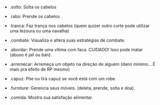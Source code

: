   * .solto: Solta os cabelos

  * .rabo: Prende os cabelos

  * .tranca: Faz trança nos cabelos (quem quizer outro corte pode utilizar uma tezoura ou uma navalha)

  * .combate: Visualiza e altera suas estratégias de combate.

  * .abordar: Prende uma vítima com faca. CUIDADO! Isso pode matar
(abuso é jail ou ban).

  * .arremecar: Arremeça um objeto na direção de alguém (dano mínimo... É mais pra efeito de RP mesmo)

  * .capuz: Põe ou tira capuz se você está com um robe.

  * .furniture: Gerencia seus móveis. (deleta, prende, solta e doa).

  * .comida: Mostra sua satisfação alimentar.